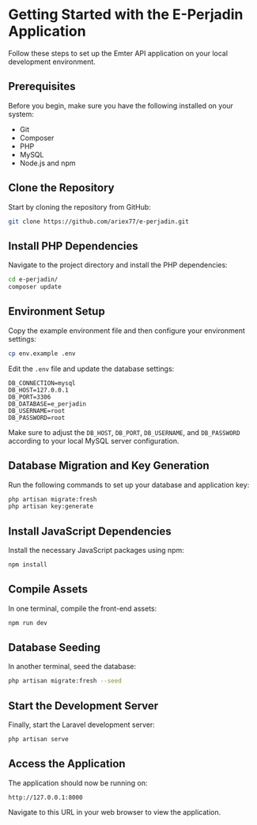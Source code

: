 # Getting Started with the E-Perjadin Application

Follow these steps to set up the Emter API application on your local development environment.

## Prerequisites

Before you begin, make sure you have the following installed on your system:

-   Git
-   Composer
-   PHP
-   MySQL
-   Node.js and npm

## Clone the Repository

Start by cloning the repository from GitHub:

```bash
git clone https://github.com/ariex77/e-perjadin.git
```

## Install PHP Dependencies

Navigate to the project directory and install the PHP dependencies:

```bash
cd e-perjadin/
composer update
```

## Environment Setup

Copy the example environment file and then configure your environment settings:

```bash
cp env.example .env
```

Edit the `.env` file and update the database settings:

```plaintext
DB_CONNECTION=mysql
DB_HOST=127.0.0.1
DB_PORT=3306
DB_DATABASE=e_perjadin
DB_USERNAME=root
DB_PASSWORD=root
```

Make sure to adjust the `DB_HOST`, `DB_PORT`, `DB_USERNAME`, and `DB_PASSWORD` according to your local MySQL server configuration.

## Database Migration and Key Generation

Run the following commands to set up your database and application key:

```bash
php artisan migrate:fresh
php artisan key:generate
```

## Install JavaScript Dependencies

Install the necessary JavaScript packages using npm:

```bash
npm install
```

## Compile Assets

In one terminal, compile the front-end assets:

```bash
npm run dev
```

## Database Seeding

In another terminal, seed the database:

```bash
php artisan migrate:fresh --seed
```

## Start the Development Server

Finally, start the Laravel development server:

```bash
php artisan serve
```

## Access the Application

The application should now be running on:

```
http://127.0.0.1:8000
```

Navigate to this URL in your web browser to view the application.

```

```

